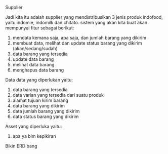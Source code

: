 <!-- !1 -->
Supplier

<!-- !2 -->
Jadi kita itu adalah supplier yang mendistribusikan 3 jenis produk indofood, yaitu indomie, indomilk dan chitato. sistem yang akan kita buat akan mempunyai fitur sebagai berikut:
1. mendata kemana saja, apa saja, dan jumlah barang yang dikirim
2. membuat data, melihat dan update status barang yang dikirim (akan/sedang/sudah)
3. data barang yang tersedia
4. update data barang
5. melihat data barang
6. menghapus data barang

<!-- !3 -->
Data data yang diperlukan yaitu:
1. data barang yang tersedia
2. data varian yang tersedia dari suatu produk
3. alamat tujuan kirim barang
4. data barang yang dikirim
5. data jumlah barang yang dikirim
6. data status barang yang dikirim

Asset yang diperluka yaitu:
1. apa ya blm kepikiran

<!-- !4 -->
Bikin ERD bang
